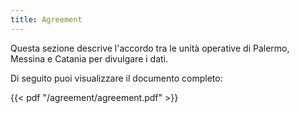 ```yaml
---
title: Agreement
---
```


Questa sezione descrive l'accordo tra le unità operative di Palermo, Messina e Catania per divulgare i dati.

Di seguito puoi visualizzare il documento completo:

{{< pdf "/agreement/agreement.pdf" >}}

